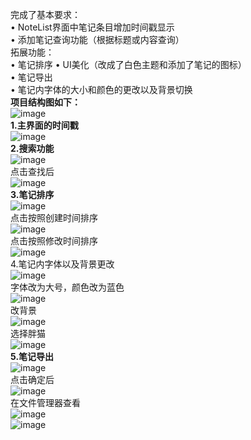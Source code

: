 完成了基本要求：  
• NoteList界面中笔记条目增加时间戳显示  
• 添加笔记查询功能（根据标题或内容查询）  
拓展功能：  
• 笔记排序
• UI美化（改成了白色主题和添加了笔记的图标）  
• 笔记导出  
• 笔记内字体的大小和颜色的更改以及背景切换  
**项目结构图如下：**    
![image](./1.png)  
**1.主界面的时间戳**    
![image](./2.png)  
**2.搜索功能**  
![image](./3.png)  
点击查找后  
![image](./4.png)  
**3.笔记排序**  
![image](./5.png)  
点击按照创建时间排序  
![image](./6.png)  
点击按照修改时间排序  
![image](./7.png)  
4.笔记内字体以及背景更改  
![image](./8.png)  
字体改为大号，颜色改为蓝色  
![image](./9.png)  
改背景  
![image](./10.png)  
选择胖猫  
![image](./11.png)  
**5.笔记导出**  
![image](./12.png)  
点击确定后  
![image](./13.png)  
在文件管理器查看  
![image](./14.png)  
![image](./15.png)  
